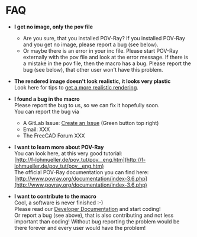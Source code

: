 # FAQ

* **I get no image, only the pov file**  
  * Are you sure, that you installed POV-Ray? If you installed POV-Ray and you get no image, please report a bug (see below).
  * Or maybe there is an error in your inc file. Please start POV-Ray externally with the pov file and look at the error message. If there is a mistake in the pov file, then the macro has a bug. Please report the bug (see below), that other user won't have this problem.

* **The rendered image doesn't look realistic, it looks very plastic**  
  Look here for tips to [get a more realistic rendering](realistic.md).

* **I found a bug in the macro**  
  Please report the bug to us, so we can fix it hopefully soon.  
  You can report the bug via
  * A GitLab Issue: [Create an Issue](https://gitlab.com/usbhub/exporttopovray/issues) (Green button top right)
  * Email: XXX
  * The FreeCAD Forum XXX

* **I want to learn more about POV-Ray**  
  You can look here, at this very good tutorial:  
  [http://f-lohmueller.de/pov_tut/pov__eng.htm](http://f-lohmueller.de/pov_tut/pov__eng.htm)  
  The official POV-Ray documentation you can find here:  
  [http://www.povray.org/documentation/index-3.6.php](http://www.povray.org/documentation/index-3.6.php)

* **I want to contribute to the macro**  
  Cool, a software is never finished :-)  
  Please read our [Developer Documentation](developer.md) and start coding!  
  Or report a bug (see above), that is also contributing and not less important than coding! Without bug reporting the problem would be there forever and every user would have the problem!
